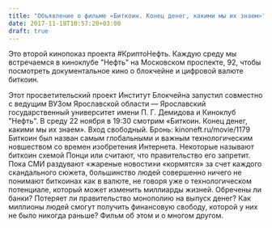 ```yaml
---
title: "Объявление о фильме «Биткоин. Конец денег, какими мы их знаем»"
date: 2017-11-18T10:57:20+03:00
draft: true
---
```

Это второй кинопоказ проекта #КриптоНефть. Каждую среду мы встречаемся в киноклубе "Нефть" на Московском проспекте, 92, чтобы посмотреть документальное кино о блокчейне и цифровой валюте биткоин.
<!--more-->

Этот просветительский проект Институт Блокчейна запустил совместно с ведущим ВУЗом Ярославской области — Ярославский государственный университет имени П. Г. Демидова и Киноклуб "Нефть".
В среду 22 ноября в 19:30 смотрим «Биткоин. Конец денег, какими мы их знаем». Вход свободный. Бронь: kinoneft.ru/movie/1179
Биткоин был назван самым глобальными и важным технологическим новшеством со времен изобретения Интернета. Некоторые называют биткоин схемой Понци или считают, что правительство его запретит. Пока СМИ раздувают «жареные новости»и «кормятся» за счет каждого скандального сюжета, большинство людей совершенно ничего не понимают биткоинах как в валюте, не говоря уже о технологическом потенциале, который может изменить миллиарды жизней. Обречены ли банки? Потеряет ли правительство монополию на выпуск денег? Как миллионы людей смогут получить финансовую свободу, которой у них не было никогда раньше? Фильм об этом и о многом другом.
